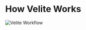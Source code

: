 # How Velite Works

<picture>
  <source srcset="/assets/flow-dark.svg" media="(prefers-color-scheme: dark)">
  <img src="/assets/flow.svg" alt="Velite Workflow" title="Velite Workflow">
</picture>
